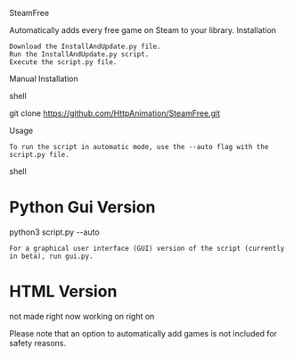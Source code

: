 SteamFree

Automatically adds every free game on Steam to your library.
Installation

    Download the InstallAndUpdate.py file.
    Run the InstallAndUpdate.py script.
    Execute the script.py file.

Manual Installation

shell

git clone https://github.com/HttpAnimation/SteamFree.git

Usage

    To run the script in automatic mode, use the --auto flag with the script.py file.

shell

# Python Gui Version
python3 script.py --auto

    For a graphical user interface (GUI) version of the script (currently in beta), run gui.py.

# HTML Version
not made right now working on right on

Please note that an option to automatically add games is not included for safety reasons.



